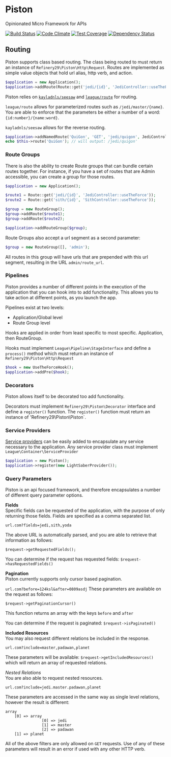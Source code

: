# Piston
Opinionated Micro Framework for APIs

[![Build Status](https://travis-ci.org/refinery29/piston.svg?branch=master)](https://travis-ci.org/refinery29/piston) 
[![Code Climate](https://codeclimate.com/github/refinery29/piston/badges/gpa.svg)](https://codeclimate.com/github/refinery29/piston) 
[![Test Coverage](https://codeclimate.com/github/refinery29/piston/badges/coverage.svg)](https://codeclimate.com/github/refinery29/piston/coverage)
[![Dependency Status](https://www.versioneye.com/user/projects/55c35f4d6537620020002d4c/badge.svg?style=flat)](https://www.versioneye.com/user/projects/55c35f4d6537620020002d4c)

## Routing

Piston supports class based routing. The class being routed to must return an instance of `Refinery29\Piston\Http\Request`. Routes are implemented as simple value objects that hold url alias, http verb, and action. 

```php
$application = new Application();
$application->addRoute(Route::get('jedi/{id}', 'JediController::useTheForce'));
```

Piston relies on [`kayladnls/seesaw`](http://github.com/kayladnls/seesaw) and [`league/route`](http://route.thephpleague.com/) for routing. 

`league/route` allows for parameterized routes such as `/jedi/master/{name}`. You are able to enforce that the parameters be either a number of a word: `{id:number}/{name:word}`. 

`kayladnls/seesaw` allows for the reverse routing. 


```php
$application->addNamedRoute('QuiGon', 'GET', 'jedi/quigon', JediController::QuiGon);
echo $this->route('QuiGon'); // will output: /jedi/quigon'
```

### Route Groups
There is also the ability to create Route groups that can bundle certain routes together. For instance, if you have a set of routes that are Admin accessible, you can create a group for those routes. 

```php
$application = new Application();

$route1 = Route::get('jedi/{id}', 'JediController::useTheForce'));
$route2 = Route::get('sith/{id}', 'SithController::useTheForce'));

$group = new RouteGroup();
$group->addRoute($route1);
$group->addRoute($route2);

$application->addRouteGroup($group);
```

Route Groups also accept a url segment as a second parameter: 

```php
$group = new RouteGroup([], 'admin');
```
All routes in this group will have urls that are prepended with this url segment, resulting in the URL `admin/route_url`.

### Pipelines
Piston provides a number of different points in the execution of the application that you can hook into to add functionality. This allows you to take action at different points, as you launch the app. 

Pipelines exist at two levels:
- Application/Global level   
- Route Group level

Hooks are applied in order from least specific to most specific. Application, then RouteGroup. 

Hooks must implement `League\Pipeline\StageInterface` and define a `process()` method which must return an instance of `Refinery29\Piston\Http\Request`

```php
$hook = new UseTheForceHook();
$application->addPre($hook);
```

### Decorators
Piston allows itself to be decorated too add functionality. 

Decorators must implement `Refinery29\Piston\Decorator` interface and define a `register()` function. The `register()` function must return an instance of 'Refinery29\Piston\Piston`.

### Service Providers
[Service providers](http://container.thephpleague.com/service-providers/) can be easily added to encapsulate any service necessary to the application. Any service provider class must implement `League\Container\ServiceProvider`

```php
$application = new Piston();
$application->register(new LightSaberProvider());
```

### Query Parameters
Piston is an api focused framework, and therefore encapsulates a number of different query parameter options. 

**Fields**  
Specific fields can be requested of the application, with the purpose of only returning those fields. Fields are specified as a comma separated list.

`url.com?fields=jedi,sith,yoda`

The above URL is automatically parsed, and you are able to retrieve that information as follows: 

`$request->getRequestedFields();`

You can determine if the request has requested fields: 
`$request->hasRequestedFields()`

**Pagination**  
Piston currently supports only cursor based pagination. 

`url.com?before=124ksl&after=0809asdj`
These parameters are available on the request as follows:  

`$request->getPaginationCursor()`  

This function returns an array with the keys `before` and `after`

You can determine if the request is paginated: 
`$request->isPaginated()`

**Included Resources**    
You may also request different relations be included in the response. 

`url.com?include=master,padawan,planet`

These parameters will be available:
`$request->getIncludedResources()` which will return an array of requested relations.

*Nested Relations*    
You are also able to request nested resources. 

`url.com?include=jedi.master.padawan,planet`

These parameters are accessed in the same way as single level relations, however the result is different:

```
array 
	[0] => array 
   				[0] => jedi
   				[1] => master
   				[2] => padawan
   	[1] => planet
```


All of the above filters are only allowed on `GET` requests. Use of any of these parameters will result in an error if used with any other HTTP verb.

